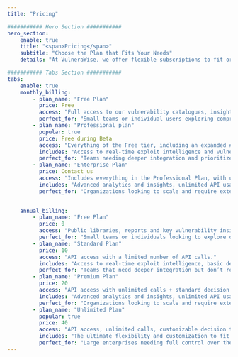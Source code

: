 ```yaml
---
title: "Pricing"

########### Hero Section ###########
hero_section:
    enable: true
    title: "<span>Pricing</span>"
    subtitle: "Choose the Plan that Fits Your Needs"
    details: "At VulneraWise, we offer flexible subscriptions to fit organizations of all sizes and security requirements. Whether you're just starting out or need a fully customizable solution, we’ve got you covered."

########### Tabs Section ###########
tabs:
    enable: true
    monthly_billing:
        - plan_name: "Free Plan"
          price: Free
          access: "Full access to our vulnerability catalogues, insights, and usage of the API with a limited number of API calls."
          perfect_for: "Small teams or individual users exploring comprehensive vulnerability insights and basic API functionality."
        - plan_name: "Professional plan"
          popular: true
          price: Free during Beta
          access: "Everything of the Free tier, including an expanded # of API calls and the use of our decision tree for prioritized threat intelligence."
          includes: "Access to real-time exploit intelligence and vulnerability prioritization with up to 200.000 API calls per month"
          perfect_for: "Teams needing deeper integration and prioritized guidance on vulnerabilities most relevant to their business."
        - plan_name: "Enterprise Plan"
          price: Contact us
          access: "Includes everything in the Professional Plan, with unlimited API calls, customizable decision trees, and the option to host VulneraWise within your IT environment."
          includes: "Advanced analytics and insights, unlimited API usage, and access to customizable decision trees to create context specific algorithms for your business."
          perfect_for: "Organizations looking to scale and require extensive integration with their existing systems."
       

    annual_billing:
        - plan_name: "Free Plan"
          price: 0
          access: "Public libraries, reports and key vulnerability insights."
          perfect_for: "Small teams or individuals looking to explore our knowledge base and leverage basic resources."
        - plan_name: "Standard Plan"
          price: 10
          access: "API access with a limited number of API calls."
          includes: "Access to real-time exploit intelligence, basic decision-making tools."
          perfect_for: "Teams that need deeper integration but don’t require high volumes of API calls."
        - plan_name: "Premium Plan"
          price: 20
          access: "API access with unlimited calls + standard decision tree for prioritization."
          includes: "Advanced analytics and insights, unlimited API usage, and access to customizable reports."
          perfect_for: "Organizations looking to scale and require extensive integration with their existing systems."
        - plan_name: "Unlimited Plan"
          popular: true
          price: 40
          access: "API access, unlimited calls, customizable decision trees, and the option to host VulneraWise within your own IT environment."
          includes: "The ultimate flexibility and customization to fit your organization's unique security needs."
          perfect_for: "Large enterprises needing full control over their vulnerability prioritization and intelligence insights."
---
```

